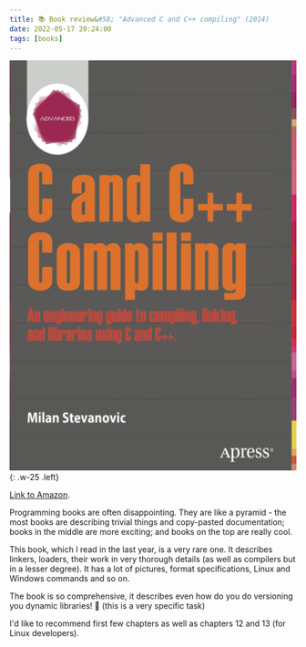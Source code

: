 ```yaml
---
title: 📚 Book review&#58; "Advanced C and C++ compiling" (2014)
date: 2022-05-17 20:24:00
tags: [books]
---
```


![](/assets/img/posts/2022-05-17/cover.jpg){: .w-25 .left}

[Link to Amazon](https://www.amazon.com/Advanced-C-Compiling-Milan-Stevanovic/dp/1430266678).

Programming books are often disappointing. They are like a pyramid - the most books are describing trivial things
and copy-pasted documentation; books in the middle are more exciting; and books on the top are really cool.

This book, which I read in the last year, is a very rare one.
It describes linkers, loaders, their work in very thorough details (as well as compilers but in a lesser degree).
It has a lot of pictures, format specifications, Linux and Windows commands and so on.

The book is so comprehensive, it describes even how do you do versioning you dynamic libraries! 🤯 (this is a very specific task)

I'd like to recommend first few chapters as well as chapters 12 and 13 (for Linux developers).
